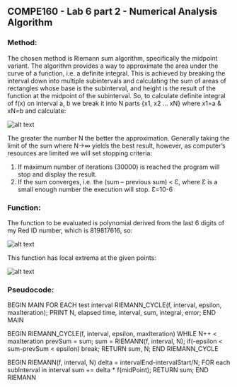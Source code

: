 ## COMPE160 - Lab 6 part 2 - Numerical Analysis Algorithm 

### Method:
The chosen method is Riemann sum algorithm, specifically the midpoint variant.
The algorithm provides a way to approximate the area under the curve of a function, i.e. a definite integral. This is achieved by breaking the interval down into multiple subintervals and calculating the sum of areas of rectangles whose base is the subinterval, and height is the result of the function at the midpoint of the subinterval.
So, to calculate definite integral of f(x) on interval a, b we break it into N parts {x1, x2 … xN} where x1=a & xN=b and calculate:

![alt text](http://i.imgur.com/cnHvDqC.png "∫abf(x)dx ~ limN→∞ ∑i=1N f(xi-1/2+xi/2)(xi−xi-1)")

The greater the number N the better the approximation. Generally taking the limit of the sum where N→∞ yields the best result, however, as computer’s resources are limited we will set stopping criteria:
1.	If maximum number of iterations (30000) is reached the program will stop and display the result.
2.	If the sum converges, i.e. the (sum – previous sum) < Ɛ, where Ɛ is a small enough number the execution will stop. Ɛ=10-6

### Function:
The function to be evaluated is polynomial derived from the last 6 digits of my Red ID number, which is 819817616, so:

![alt text](http://i.imgur.com/WWr1RJK.png "f(x) = 8x^5 + x^4 + 7x^3 + 6x^2 + x + 6")

This function has local extrema at the given points:

![alt text](http://i.imgur.com/yn3ZUHD.png "min: x ~= -0.101293, max: x ~= -0.371789")

### Pseudocode: 
BEGIN MAIN
	FOR EACH test interval 
RIEMANN_CYCLE(f, interval, epsilon, maxIteration);
PRINT N, elapsed time, interval, sum, integral, error;
END MAIN

BEGIN RIEMANN_CYCLE(f, interval, epsilon, maxIteration)
	WHILE N++ < maxIteration
		prevSum = sum;
		sum = RIEMANN(f, interval, N);
		if(-epsilon < sum-prevSum < epsilon) break;
	RETURN sum, N;
END RIEMANN_CYCLE

BEGIN RIEMANN(f, interval, N)
	delta = intervalEnd-intervalStart/N;
	FOR each subInterval in interval
		sum += delta * f(midPoint);
	RETURN sum;
END RIEMANN
